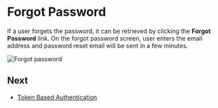 # Forgot Password

If a user forgets the password, it can be retrieved by clicking the **Forgot Password** link. On the forgot password screen, user enters the email address and password reset email will be sent in a few minutes.

<img src="images/forgot-password-1.png" alt="Forgot password" class="img-thumbnail" />

## Next

* [Token Based Authentication](Features-Angular-Token-Based-Authentication)